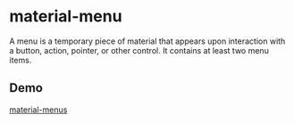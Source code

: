 # material-menu
A menu is a temporary piece of material that appears upon interaction with a button, action, pointer, or other control. It contains at least two menu items.

## Demo
 <a href="https://codeartisan-ui.github.io/material-menu/" target="_blank"> material-menus</a>